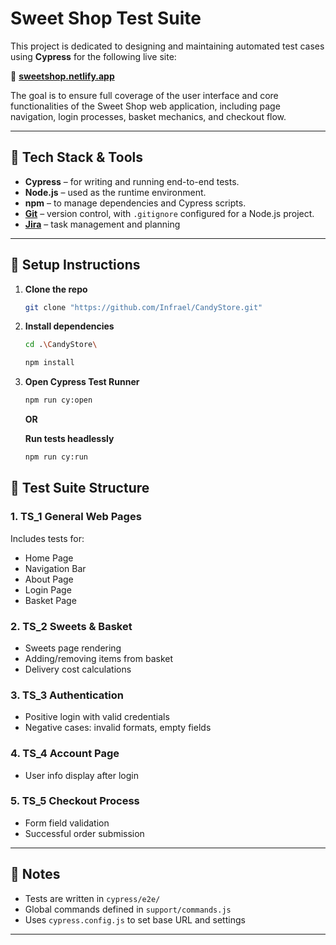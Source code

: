 # Sweet Shop Test Suite

This project is dedicated to designing and maintaining automated test cases using **Cypress** for the following live site:

🔗 **[sweetshop.netlify.app](https://sweetshop.netlify.app/)**

The goal is to ensure full coverage of the user interface and core functionalities of the Sweet Shop web application, including page navigation, login processes, basket mechanics, and checkout flow.

---

## 🔧 Tech Stack & Tools

- **Cypress** – for writing and running end-to-end tests.
- **Node.js** – used as the runtime environment.
- **npm** – to manage dependencies and Cypress scripts.
- **[Git](https://github.com/Infrael/CandyStore)** – version control, with `.gitignore` configured for a Node.js project.
- **[Jira](https://qatesteris.atlassian.net/jira/software/c/projects/TEST/boards/34)** – task management and planning

---

## 🚀 Setup Instructions

1. **Clone the repo**  
   ```bash
   git clone "https://github.com/Infrael/CandyStore.git"
   ```

2. **Install dependencies**
    ```bash
    cd .\CandyStore\
    ```

    ```bash
    npm install
    ```

3. **Open Cypress Test Runner**
    ```bash
    npm run cy:open
    ```
    **OR**
    
    **Run tests headlessly**
    ```bash
    npm run cy:run
    ```

## 📁 Test Suite Structure

### 1. TS_1 General Web Pages
Includes tests for:
- Home Page
- Navigation Bar
- About Page
- Login Page
- Basket Page

### 2. TS_2 Sweets & Basket
- Sweets page rendering
- Adding/removing items from basket
- Delivery cost calculations

### 3. TS_3 Authentication
- Positive login with valid credentials
- Negative cases: invalid formats, empty fields

### 4. TS_4 Account Page
- User info display after login

### 5. TS_5 Checkout Process
- Form field validation
- Successful order submission

---

## 📌 Notes

- Tests are written in `cypress/e2e/`
- Global commands defined in `support/commands.js`
- Uses `cypress.config.js` to set base URL and settings

---